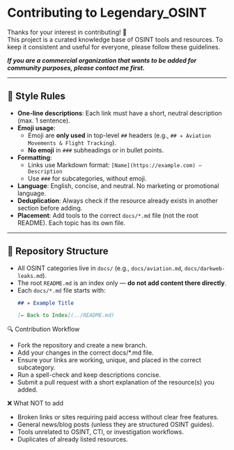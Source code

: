 # Contributing to Legendary_OSINT

Thanks for your interest in contributing! 🎉  
This project is a curated knowledge base of OSINT tools and resources. To keep it consistent and useful for everyone, please follow these guidelines.

***If you are a commercial organization that wants to be added for community purposes, please contact me first.***

---

## 📝 Style Rules

- **One-line descriptions**: Each link must have a short, neutral description (max. 1 sentence).
- **Emoji usage**:  
  - Emoji are **only used** in top-level `##` headers (e.g., `## ✈️ Aviation Movements & Flight Tracking`).  
  - **No emoji** in `###` subheadings or in bullet points.  
- **Formatting**:  
  - Links use Markdown format: `[Name](https://example.com) — Description`  
  - Use `###` for subcategories, without emoji.  
- **Language**: English, concise, and neutral. No marketing or promotional language.
- **Deduplication**: Always check if the resource already exists in another section before adding.  
- **Placement**: Add tools to the correct `docs/*.md` file (not the root README). Each topic has its own file.  

---

## 📂 Repository Structure

- All OSINT categories live in `docs/` (e.g., `docs/aviation.md`, `docs/darkweb-leaks.md`).  
- The root `README.md` is an index only — **do not add content there directly**.  
- Each `docs/*.md` file starts with:
  ```markdown
  ## ✈️ Example Title

  [← Back to Index](../README.md)

🔍 Contribution Workflow

- Fork the repository and create a new branch.
- Add your changes in the correct docs/*.md file.
- Ensure your links are working, unique, and placed in the correct subcategory.
- Run a spell-check and keep descriptions concise.
- Submit a pull request with a short explanation of the resource(s) you added.

❌ What NOT to add

- Broken links or sites requiring paid access without clear free features.
- General news/blog posts (unless they are structured OSINT guides).
- Tools unrelated to OSINT, CTI, or investigation workflows.
- Duplicates of already listed resources.

